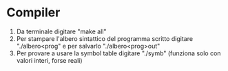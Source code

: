 # Compiler

1. Da terminale digitare "make all"
2. Per stampare l'albero sintattico del programma scritto digitare "./albero\<prog" e per salvarlo "./albero\<prog\>out" 
3. Per provare a usare la symbol table digitare "./symb" (funziona solo con valori interi, forse reali)
